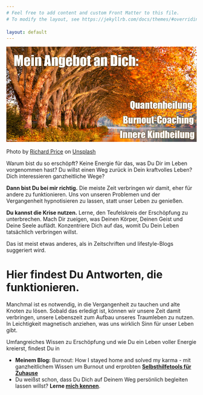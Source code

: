 ```yaml
---
# Feel free to add content and custom Front Matter to this file.
# To modify the layout, see https://jekyllrb.com/docs/themes/#overriding-theme-defaults

layout: default
---
```


![Frontbild](/assets/Frontbild.jpg)

<span>Photo by <a href="https://unsplash.com/@juanpoe?utm_source=unsplash&amp;utm_medium=referral&amp;utm_content=creditCopyText">Richard Price</a> on <a href="https://unsplash.com/s/photos/still-water?utm_source=unsplash&amp;utm_medium=referral&amp;utm_content=creditCopyText">Unsplash</a></span>


Warum bist du so erschöpft? Keine Energie für das, was Du Dir im Leben vorgenommen hast? Du willst einen Weg zurück in Dein kraftvolles Leben? 
Dich interessieren ganzheitliche Wege?

**Dann bist Du bei mir richtig.**
Die meiste Zeit verbringen wir damit, eher für andere zu funktionieren. Uns von unseren Problemen und der Vergangenheit hypnotisieren zu lassen, statt unser Leben zu genießen. 

**Du kannst die Krise nutzen.**
Lerne, den Teufelskreis der Erschöpfung zu unterbrechen. Mach Dir zueigen, was Deinen Körper, Deinen Geist und Deine Seele auflädt. 
Konzentriere Dich auf das, womit Du Dein Leben tatsächlich verbringen willst. 

Das ist meist etwas anderes, als in Zeitschriften und lifestyle-Blogs suggeriert wird. 

# Hier findest Du Antworten, die funktionieren. 
Manchmal ist es notwendig, in die Vergangenheit zu tauchen und alte Knoten zu lösen. Sobald das erledigt ist, können wir unsere Zeit damit verbringen, unsere Lebenszeit zum Aufbau unseres Traumleben zu nutzen. In Leichtigkeit magnetisch anziehen, was uns wirklich Sinn für unser Leben gibt. 

Umfangreiches Wissen zu Erschöpfung und wie Du ein Leben voller Energie kreierst, findest Du in

- **Meinem Blog:** Burnout: How I stayed home and solved my karma - mit ganzheitlichem Wissen um Burnout und erprobten **[Selbsthilfetools für Zuhause](/blog.html)**
- Du weißst schon, dass Du Dich auf Deinem Weg persönlich begleiten lassen willst? **Lerne [mich kennen](/about/)**. 
 




